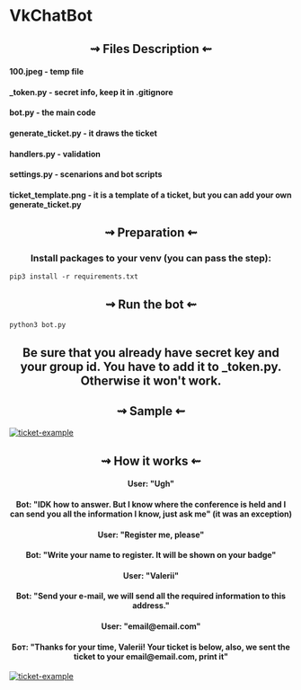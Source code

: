 # VkChatBot

<h2 align="center"> 
   ⇝ Files Description ⇜
</h2>

<h4>100.jpeg - temp file</h4>
<h4>_token.py - secret info, keep it in .gitignore</h4>
<h4>bot.py - the main code</h4>
<h4>generate_ticket.py - it draws the ticket</h4>
<h4>handlers.py - validation</h4>
<h4>settings.py - scenarions and bot scripts</h4>
<h4>ticket_template.png - it is a template of a ticket, but you can add your own generate_ticket.py</h4>

<h2 align="center"> 
   ⇝ Preparation ⇜
</h2>

<h3 align="center"> 
Install packages to your venv (you can pass the step):
</h3>

```console
pip3 install -r requirements.txt
```

<h2 align="center"> 
    ⇝ Run the bot ⇜
</h2>

```console
python3 bot.py
```

<h2 align="center"> 
    Be sure that you already have secret key and your group id. You have to add it to _token.py. Otherwise it won't work.
</h2>



<h2 align="center"> 
    ⇝ Sample ⇜
</h2>
<a href="https://ibb.co/J2WY10J"><img src="https://i.ibb.co/VD0F1r4/ticket-example.png" alt="ticket-example" border="0" align="center"></a>

<h2 align="center"> 
    ⇝ How it works ⇜
</h2>

<h4 align="center"> 
    User: "Ugh"
</h4>
<h4 align="center"> 
    Bot: "IDK how to answer. But I know where the conference is held and I can send you all the information I know, just ask me" (it was an exception)
</h4>
<h4 align="center"> 
    User: "Register me, please"
</h4>
<h4 align="center"> 
    Bot: "Write your name to register. It will be shown on your badge"
</h4>
<h4 align="center"> 
    User: "Valerii"
</h4>
<h4 align="center"> 
    Bot: "Send your e-mail, we will send all the required information to this address."
</h4>
<h4 align="center"> 
    User: "email@email.com"
</h4>
<h4 align="center"> 
    Бот: "Thanks for your time, Valerii! Your ticket is below, also, we sent the ticket to your email@email.com, print it"
</h4>
<a href="https://ibb.co/J2WY10J"><img src="https://i.ibb.co/VD0F1r4/ticket-example.png" alt="ticket-example" border="0" align="center"></a>
